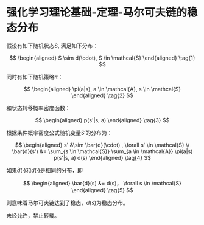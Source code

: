# 强化学习理论基础-定理-马尔可夫链的稳态分布

假设有如下随机状态$S$, 满足如下分布：

<div class="math">

$$
\begin{aligned}
  S \sim d(\cdot), S \in \mathcal{S}
\end{aligned} \tag{1}
$$

</div>

同时有如下随机策略$\pi$：

<div class="math">

$$
\begin{aligned}
  \pi(a|s), a \in \mathcal{A}, s \in \mathcal{S}
\end{aligned} \tag{2}
$$

</div>

和状态转移概率密度函数：

<div class="math">

$$
\begin{aligned}
  p(s'|s, a)
\end{aligned} \tag{3}
$$

</div>

根据条件概率密度公式随机变量$S'$的分布为：

<div class="math">

$$
\begin{aligned}
  s' &\sim \bar{d}(\cdot) , \forall s' \in \mathcal{S} \\
  \bar{d}(s') &= \sum_{s \in \mathcal{S}} \sum_{a \in \mathcal{A}} \pi(a|s) p(s'|s, a) d(s)
\end{aligned} \tag{4}
$$

</div>

如果$\bar{d}(\cdot)$和$d(\cdot)$是相同的分布，即

<div class="math">

$$
\begin{aligned}
  \bar{d}(s) &= d(s)， \forall s \in \mathcal{S}
\end{aligned} \tag{5}
$$

</div>

则意味着马尔可夫链达到了稳态，$d(s)$为稳态分布。

未经允许，禁止转载。
